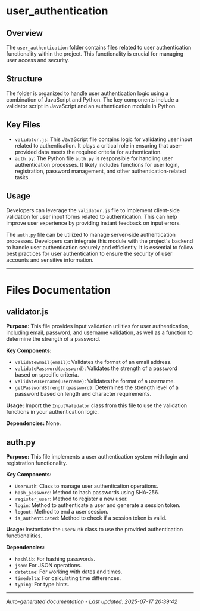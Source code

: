 # user_authentication

## Overview
The `user_authentication` folder contains files related to user authentication functionality within the project. This functionality is crucial for managing user access and security.

## Structure
The folder is organized to handle user authentication logic using a combination of JavaScript and Python. The key components include a validator script in JavaScript and an authentication module in Python.

## Key Files
- `validator.js`: This JavaScript file contains logic for validating user input related to authentication. It plays a critical role in ensuring that user-provided data meets the required criteria for authentication.
- `auth.py`: The Python file `auth.py` is responsible for handling user authentication processes. It likely includes functions for user login, registration, password management, and other authentication-related tasks.

## Usage
Developers can leverage the `validator.js` file to implement client-side validation for user input forms related to authentication. This can help improve user experience by providing instant feedback on input errors.

The `auth.py` file can be utilized to manage server-side authentication processes. Developers can integrate this module with the project's backend to handle user authentication securely and efficiently. It is essential to follow best practices for user authentication to ensure the security of user accounts and sensitive information.

---

# Files Documentation

## validator.js

**Purpose:** This file provides input validation utilities for user authentication, including email, password, and username validation, as well as a function to determine the strength of a password.

**Key Components:**
- `validateEmail(email)`: Validates the format of an email address.
- `validatePassword(password)`: Validates the strength of a password based on specific criteria.
- `validateUsername(username)`: Validates the format of a username.
- `getPasswordStrength(password)`: Determines the strength level of a password based on length and character requirements.

**Usage:** Import the `InputValidator` class from this file to use the validation functions in your authentication logic.

**Dependencies:** None.

## auth.py

**Purpose:** This file implements a user authentication system with login and registration functionality.

**Key Components:**
- `UserAuth`: Class to manage user authentication operations.
- `hash_password`: Method to hash passwords using SHA-256.
- `register_user`: Method to register a new user.
- `login`: Method to authenticate a user and generate a session token.
- `logout`: Method to end a user session.
- `is_authenticated`: Method to check if a session token is valid.

**Usage:** Instantiate the `UserAuth` class to use the provided authentication functionalities.

**Dependencies:**
- `hashlib`: For hashing passwords.
- `json`: For JSON operations.
- `datetime`: For working with dates and times.
- `timedelta`: For calculating time differences.
- `typing`: For type hints.

---
*Auto-generated documentation - Last updated: 2025-07-17 20:39:42*
